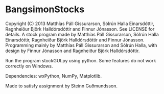 BangsimonStocks
===============
Copyright (C) 2013 Matthías Páll Gissurarson, Sólrún Halla Einarsdóttir, Ragnheiður Björk Halldórsdóttir and Finnur Jónasson. See LICENSE for details.
A stock program made by Matthías Páll Gissurarson, Sólrún Halla Einarsdóttir, Ragnheiður Björk Halldórsdóttir and Finnur Jónasson. Programming mainly by Matthías Páll Gissurarson and Sólrún Halla, with design by Finnur Jónasson and Ragnheiður Björk Halldórsdóttir.

Run the program stockGUI.py using python. Some features do not work correctly on Windows.


Dependencies: wxPython, NumPy, Matplotlib.


Made to satisfy assignment by Steinn Guðmundsson.
